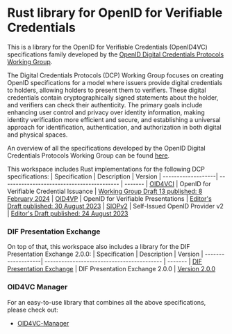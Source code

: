 # Rust library for OpenID for Verifiable Credentials

This is a library for the OpenID for Verifiable Credentials (OpenID4VC) specifications family developed by the [OpenID
Digital Credentials Protocols
Working Group](https://openid.net/wg/digital-credentials-protocols/).

The Digital Credentials Protocols (DCP) Working Group focuses on creating OpenID specifications for a model where
issuers provide digital credentials to holders, allowing holders to present them to verifiers. These digital
credentials contain cryptographically signed statements about the holder, and verifiers can check their authenticity.
The primary goals include enhancing user control and privacy over identity information, making identity verification
more efficient and secure, and establishing a universal approach for identification, authentication, and authorization
in both digital and physical spaces.

An overview of all the specifications developed by the OpenID Digital Credentials Protocols Working Group can be found [here](https://openid.net/wg/digital-credentials-protocols/specifications/).

This workspace includes Rust implementations for the following DCP specifications:
| Specification      | Description                                | Version
| -------------------| ------------------------------------------ | -------
| [OID4VCI](oid4vci) | OpenID for Verifiable Credential Issuance  | [Working Group Draft 13 published: 8 February 2024](https://openid.net/specs/openid-4-verifiable-credential-issuance-1_0-13.html)
| [OID4VP](oid4vp)   | OpenID for Verifiable Presentations        | [Editor's Draft published: 30 August 2023](https://github.com/openid/OpenID4VP/blob/965597ae01fc6e6a2bddc0d6b16f3f6122f3c1ab/openid-4-verifiable-presentations-1_0.md)
| [SIOPv2](siopv2)   | Self-Issued OpenID Provider v2             | [Editor's Draft published: 24 August 2023](https://github.com/openid/SIOPv2/blob/fb00ab840daa0cec614691b712e28c1f77ed43ea/openid-connect-self-issued-v2-1_0.md)

### DIF Presentation Exchange

On top of that, this workspace also includes a library for the DIF Presentation Exchange
2.0.0:
| Specification      | Description                                | Version
| -------------------| ------------------------------------------ | -------
| [DIF Presentation Exchange](dif-presentation-exchange) | DIF Presentation Exchange 2.0.0 | [Version 2.0.0](https://identity.foundation/presentation-exchange/spec/v2.0.0/)

### OID4VC Manager

For an easy-to-use library that combines all the above specifications, please check out:
* [OID4VC-Manager](oid4vc-manager)
